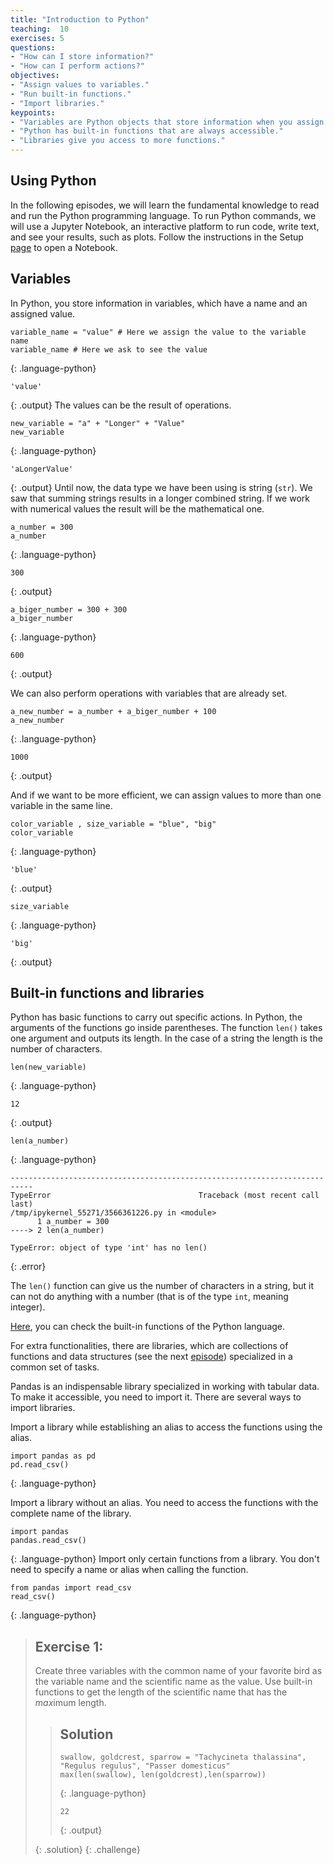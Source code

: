 ```yaml
---
title: "Introduction to Python"
teaching:  10
exercises: 5
questions:
- "How can I store information?"
- "How can I perform actions?"
objectives:
- "Assign values to variables."
- "Run built-in functions."
- "Import libraries."
keypoints:
- "Variables are Python objects that store information when you assign it to them."
- "Python has built-in functions that are always accessible."
- "Libraries give you access to more functions."
---
```

## Using Python

In the following episodes, we will learn the fundamental knowledge to read and run the Python programming language. To run Python commands, we will use a Jupyter Notebook, an interactive platform to run code, write text, and see your results, such as plots. Follow the instructions in the Setup [page](https://carpentries-incubator.github.io/pangenomics-workshop/setup.html) to open a Notebook.

## Variables

In Python, you store information in variables, which have a name and an assigned value.
~~~
variable_name = "value" # Here we assign the value to the variable name
variable_name # Here we ask to see the value
~~~
{: .language-python}
~~~
'value'
~~~
{: .output}
The values can be the result of operations.
~~~
new_variable = "a" + "Longer" + "Value"
new_variable
~~~
{: .language-python}
~~~
'aLongerValue'
~~~
{: .output}
Until now, the data type we have been using is string (`str`). We saw that summing strings results in a longer combined string.
If we work with numerical values the result will be the mathematical one.
~~~
a_number = 300
a_number
~~~
{: .language-python}
~~~
300
~~~
{: .output}
~~~
a_biger_number = 300 + 300
a_biger_number
~~~
{: .language-python}
~~~
600
~~~
{: .output}

We can also perform operations with variables that are already set.
~~~
a_new_number = a_number + a_biger_number + 100
a_new_number
~~~
{: .language-python}
~~~
1000
~~~
{: .output}

And if we want to be more efficient, we can assign values to more than one variable in the same line.

~~~
color_variable , size_variable = "blue", "big"
color_variable
~~~
{: .language-python}
~~~
'blue'
~~~
{: .output}
~~~
size_variable
~~~
{: .language-python}
~~~
'big'
~~~
{: .output}

## Built-in functions and libraries

Python has basic functions to carry out specific actions. In Python, the arguments of the functions go inside parentheses. The function `len()` takes one argument and outputs its length. In the case of a string the length is the number of characters.
~~~
len(new_variable)
~~~
{: .language-python}
~~~
12
~~~
{: .output}
~~~
len(a_number)
~~~
{: .language-python}
~~~
---------------------------------------------------------------------------
TypeError                                 Traceback (most recent call last)
/tmp/ipykernel_55271/3566361226.py in <module>
      1 a_number = 300
----> 2 len(a_number)

TypeError: object of type 'int' has no len()
~~~
{: .error}

The `len()` function can give us the number of characters in a string, but it can not do anything with a number (that is of the type `int`, meaning integer). 

[Here](https://docs.python.org/3/library/functions.html), you can check the built-in functions of the Python language.

For extra functionalities, there are libraries, which are collections of functions and data structures (see the next [episode](https://czirion.github.io/pangenomics-python/02-data-structures/index.html))  specialized in a common set of tasks.

Pandas is an indispensable library specialized in working with tabular data. To make it accessible, you need to import it. 
There are several ways to import libraries. 

Import a library while establishing an alias to access the functions using the alias.
~~~
import pandas as pd
pd.read_csv()
~~~
{: .language-python}

Import a library without an alias. You need to access the functions with the complete name of the library.
~~~
import pandas
pandas.read_csv()
~~~
{: .language-python}
Import only certain functions from a library. You don't need to specify a name or alias when calling the function.
~~~
from pandas import read_csv
read_csv()
~~~
{: .language-python}

> ## Exercise 1: 
> Create three variables with the common name of your favorite bird as the variable name and the scientific name as the value.
> Use built-in functions to get the length of the scientific name that has the *max*imum length.
>  
> > ## Solution
> > ~~~
> > swallow, goldcrest, sparrow = "Tachycineta thalassina", "Regulus regulus", "Passer domesticus"
> > max(len(swallow), len(goldcrest),len(sparrow))
> > ~~~
> > {: .language-python}
> > ~~~
> > 22
> > ~~~
> > {: .output}
> > 
> {: .solution}
{: .challenge}
